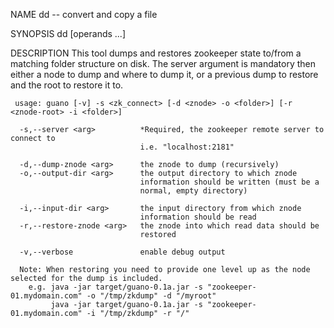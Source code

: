 NAME
     dd -- convert and copy a file

SYNOPSIS
     dd [operands ...]

DESCRIPTION
     This tool dumps and restores zookeeper state to/from a matching folder structure on disk.
     The server argument is mandatory then either a node to dump and where to dump it,
     or a previous dump to restore and the root to restore it to.

     usage: guano [-v] -s <zk_connect> [-d <znode> -o <folder>] [-r <znode-root> -i <folder>]

      -s,--server <arg>          *Required, the zookeeper remote server to connect to
                                 i.e. "localhost:2181"
                                 
      -d,--dump-znode <arg>      the znode to dump (recursively)
      -o,--output-dir <arg>      the output directory to which znode
                                 information should be written (must be a
                                 normal, empty directory)
                                 
      -i,--input-dir <arg>       the input directory from which znode
                                 information should be read
      -r,--restore-znode <arg>   the znode into which read data should be
                                 restored

      -v,--verbose               enable debug output

      Note: When restoring you need to provide one level up as the node selected for the dump is included.
        e.g. java -jar target/guano-0.1a.jar -s "zookeeper-01.mydomain.com" -o "/tmp/zkdump" -d "/myroot"
             java -jar target/guano-0.1a.jar -s "zookeeper-01.mydomain.com" -i "/tmp/zkdump" -r "/"

